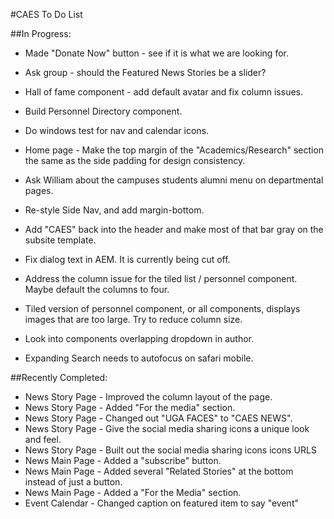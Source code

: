 #CAES To Do List


##In Progress:
- Made "Donate Now" button - see if it is what we are looking for.
- Ask group - should the Featured News Stories be a slider?
- Hall of fame component - add default avatar and fix column issues.
- Build Personnel Directory component.
- Do windows test for nav and calendar icons.

- Home page - Make the top margin of the "Academics/Research" section the same as the side padding for design consistency.
- Ask William about the campuses students alumni menu on departmental pages.
- Re-style Side Nav, and add margin-bottom.
- Add "CAES" back into the header and make most of that bar gray on the subsite template.
- Fix dialog text in AEM. It is currently being cut off.
- Address the column issue for the tiled list / personnel component.  Maybe default the columns to four.
- Tiled version of personnel component, or all components, displays images that are too large.  Try to reduce column size.
- Look into components overlapping dropdown in author.
- Expanding Search needs to autofocus on safari mobile.

##Recently Completed:
- News Story Page - Improved the column layout of the page.
- News Story Page - Added "For the media" section.
- News Story Page - Changed out "UGA FACES" to "CAES NEWS".
- News Story Page - Give the social media sharing icons a unique look and feel.
- News Story Page - Built out the social media sharing icons icons URLS
- News Main Page - Added a "subscribe" button.
- News Main Page - Added several "Related Stories" at the bottom instead of just a button.
- News Main Page - Added a "For the Media" section.
- Event Calendar - Changed caption on featured item to say "event"
